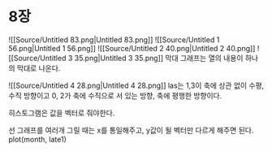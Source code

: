 # 8장
![[Source/Untitled 83.png|Untitled 83.png]]
![[Source/Untitled 1 56.png|Untitled 1 56.png]]
![[Source/Untitled 2 40.png|Untitled 2 40.png]]
![[Source/Untitled 3 35.png|Untitled 3 35.png]]
막대 그래프는 열의 내용이 하나의 막대로 나온다.
  
![[Source/Untitled 4 28.png|Untitled 4 28.png]]
las는 1,3이 축에 상관 없이 수평, 수직 방향이고 0, 2가 축에 수직으로 서 있는 방향, 축에 평행한 방향이다.
  
히스토그램은 값을 벡터로 줘야한다.
  
선 그래프를 여러개 그릴 때는 x를 통일해주고, y값이 될 벡터만 다르게 해주면 된다.
plot(month, late1)